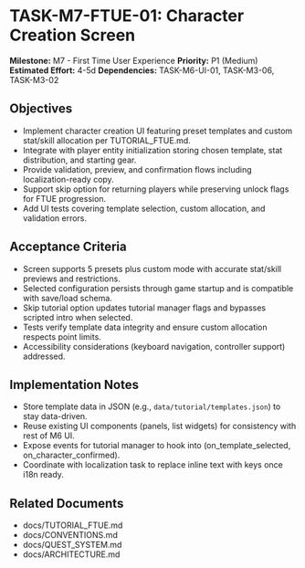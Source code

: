# TASK-M7-FTUE-01: Character Creation Screen

**Milestone:** M7 - First Time User Experience
**Priority:** P1 (Medium)
**Estimated Effort:** 4-5d
**Dependencies:** TASK-M6-UI-01, TASK-M3-06, TASK-M3-02

## Objectives

- Implement character creation UI featuring preset templates and custom stat/skill allocation per TUTORIAL_FTUE.md.
- Integrate with player entity initialization storing chosen template, stat distribution, and starting gear.
- Provide validation, preview, and confirmation flows including localization-ready copy.
- Support skip option for returning players while preserving unlock flags for FTUE progression.
- Add UI tests covering template selection, custom allocation, and validation errors.

## Acceptance Criteria

- Screen supports 5 presets plus custom mode with accurate stat/skill previews and restrictions.
- Selected configuration persists through game startup and is compatible with save/load schema.
- Skip tutorial option updates tutorial manager flags and bypasses scripted intro when selected.
- Tests verify template data integrity and ensure custom allocation respects point limits.
- Accessibility considerations (keyboard navigation, controller support) addressed.

## Implementation Notes

- Store template data in JSON (e.g., `data/tutorial/templates.json`) to stay data-driven.
- Reuse existing UI components (panels, list widgets) for consistency with rest of M6 UI.
- Expose events for tutorial manager to hook into (on_template_selected, on_character_confirmed).
- Coordinate with localization task to replace inline text with keys once i18n ready.

## Related Documents

- docs/TUTORIAL_FTUE.md
- docs/CONVENTIONS.md
- docs/QUEST_SYSTEM.md
- docs/ARCHITECTURE.md
